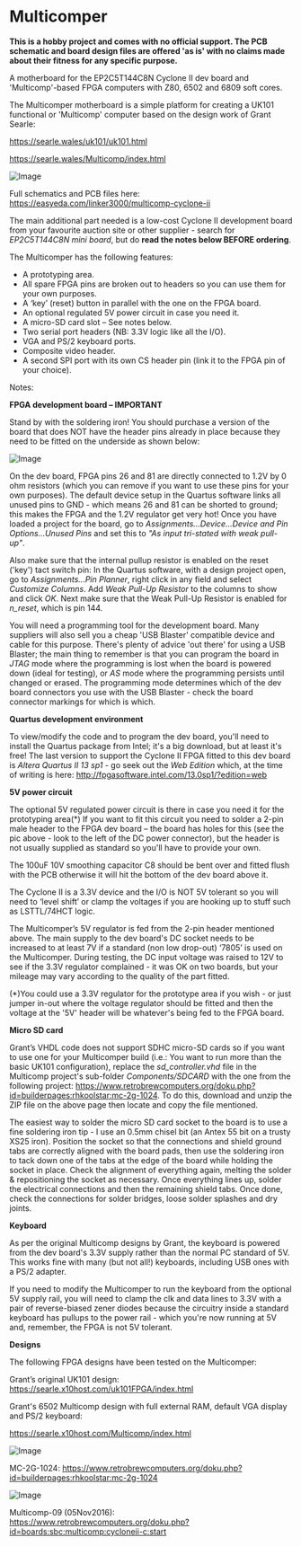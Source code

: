 # Multicomper

**This is a hobby project and comes with no official support. The PCB schematic and board design files are offered 'as is' with no claims made about their fitness for any specific purpose.**  

A motherboard for the EP2C5T144C8N Cyclone II dev board and 'Multicomp'-based FPGA computers with Z80, 6502 and 6809 soft cores.

The Multicomper motherboard is a simple platform for creating a UK101 functional or 'Multicomp' computer based on the design work of Grant Searle: 

https://searle.wales/uk101/uk101.html

https://searle.wales/Multicomp/index.html

![Image](zp-mcomper0.png)

Full schematics and PCB files here: https://easyeda.com/linker3000/multicomp-cyclone-ii

The main additional part needed is a low-cost Cyclone II development board from your favourite auction site or other supplier - search for *EP2C5T144C8N mini board*, but do **read the notes below BEFORE ordering**.

The Multicomper has the following features:

* A prototyping area.
* All spare FPGA pins are broken out to headers so you can use them for your own purposes.
* A ‘key’ (reset) button in parallel with the one on the FPGA board.
* An optional regulated 5V power circuit in case you need it.
* A micro-SD card slot – See notes below.
* Two serial port headers (NB: 3.3V logic like all the I/O).
* VGA and PS/2 keyboard ports.
* Composite video header.
* A second SPI port with its own CS header pin (link it to the FPGA pin of your choice).

Notes:

**FPGA development board – IMPORTANT**

Stand by with the soldering iron! You should purchase a version of the board that does NOT have the header pins already in place because they need to be fitted on the underside as shown below:

![Image](zp-mcomper1.png)

On the dev board, FPGA pins 26 and 81 are directly connected to 1.2V by 0 ohm resistors (which you can remove if you want to use these pins for your own purposes). The default device setup in the Quartus software links all unused pins to GND - which means 26 and 81 can be shorted to ground; this makes the FPGA and the 1.2V regulator get very hot! Once you have loaded a project for the board, go to *Assignments...Device...Device and Pin Options...Unused Pins* and set this to *"As input tri-stated with weak pull-up"*.

Also make sure that the internal pullup resistor is enabled on the reset ('key') tact switch pin: In the Quartus software, with a design project open, go to *Assignments...Pin Planner*, right click in any field and select *Customize Columns*. Add *Weak Pull-Up Resistor* to the columns to show and click *OK*. Next make sure that the Weak Pull-Up Resistor is enabled for *n_reset*, which is pin 144.

You will need a programming tool for the development board. Many suppliers will also sell you a cheap 'USB Blaster' compatible device and cable for this purpose. There's plenty of advice 'out there' for using a USB Blaster; the main thing to remember is that you can program the board in *JTAG* mode where the programming is lost when the board is powered down (ideal for testing), or *AS* mode where the programming persists until changed or erased. The programming mode determines which of the dev board connectors you use with the USB Blaster - check the board connector markings for which is which. 

**Quartus development environment**

To view/modify the code and to program the dev board, you'll need to install the Quartus package from Intel; it's a big download, but at least it's free! The last version to support the Cyclone II FPGA fitted to this dev board is *Altera Quartus II 13 sp1* - go seek out the *Web Edition* which, at the time of writing is here: http://fpgasoftware.intel.com/13.0sp1/?edition=web

**5V power circuit**

The optional 5V regulated power circuit is there in case you need it for the prototyping area(*) If you want to fit this circuit  you need to solder a 2-pin male header to the FPGA dev board – the board has holes for this (see the pic above - look to the left of the DC power connector), but the header is not usually supplied as standard so you'll have to provide your own.

The 100uF 10V smoothing capacitor C8 should be bent over and fitted flush with the PCB otherwise it will hit the bottom of the dev board above it.

The Cyclone II is a 3.3V device and the I/O is NOT 5V tolerant so you will need to ‘level shift’ or clamp the voltages if you are hooking up to stuff such as LSTTL/74HCT logic.

The Multicomper’s 5V regulator is fed from the 2-pin header mentioned above. The main supply to the dev board's DC socket needs to be increased to at least 7V if a standard (non low drop-out) ‘7805’ is used on the Multicomper. During testing, the DC input voltage was raised to 12V to see if the 3.3V regulator complained - it was OK on two boards,  but your mileage may vary according to the quality of the part fitted.

(*)You could use a 3.3V regulator for the prototype area if you wish - or just jumper in-out where the voltage regulator should be fitted and then the voltage at the '5V' header will be whatever's being fed to the FPGA board.

**Micro SD card**

Grant’s VHDL code does not support SDHC micro-SD cards so if you want to use one for your Multicomper build (i.e.: You want to run more than the basic UK101 configuration), replace the *sd_controller.vhd* file in the Multicomp project's sub-folder *Components/SDCARD* with the one from the following project: https://www.retrobrewcomputers.org/doku.php?id=builderpages:rhkoolstar:mc-2g-1024. To do this, download and unzip the ZIP file on the above page then locate and copy the file mentioned.

The easiest way to solder the micro SD card socket to the board is to use a fine soldering iron tip - I use an 0.5mm chisel bit (an Antex 55 bit on a trusty XS25 iron). Position the socket so that the connections and shield ground tabs are correctly aligned with the board pads, then use the soldering iron to tack down one of the tabs at the edge of the board while holding the socket in place. Check the alignment of everything again, melting the solder & repositioning the socket as necessary. Once everything lines up, solder the electrical connections and then the remaining shield tabs. Once done, check the connections for solder bridges, loose solder splashes and dry joints.

**Keyboard**

As per the original Multicomp designs by Grant, the keyboard is powered from the dev board's 3.3V supply rather than the normal PC standard of 5V. This works fine with many (but not all!) keyboards, including USB ones with a PS/2 adapter.

If you need to modify the Multicomper to run the keyboard from the optional 5V supply rail, you will need to clamp the clk and data lines to 3.3V with a pair of reverse-biased zener diodes because the circuitry inside a standard keyboard has pullups to the power rail - which you're now running at 5V and, remember, the FPGA is not 5V tolerant.

**Designs**

The following FPGA designs have been tested on the Multicomper:

Grant’s original UK101 design: https://searle.x10host.com/uk101FPGA/index.html

Grant's 6502 Multicomp design with full external RAM, default VGA display and PS/2 keyboard: 

https://searle.x10host.com/Multicomp/index.html
  
![Image](zp-65021.png)

MC-2G-1024: https://www.retrobrewcomputers.org/doku.php?id=builderpages:rhkoolstar:mc-2g-1024

![Image](zp-mcomper2.png)

Multicomp-09 (05Nov2016): https://www.retrobrewcomputers.org/doku.php?id=boards:sbc:multicomp:cycloneii-c:start
